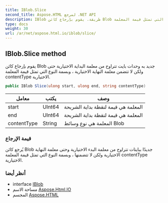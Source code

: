 ```yaml
---
title: IBlob.Slice
second_title: Aspose.HTML لمرجع .NET API
description: IBlob طريقة. يقوم بإرجاع كائن Blob جديد به وحدات بايت تتراوح من معلمة البداية الاختيارية حتى ولكن لا تتضمن معلمة النهاية الاختيارية  وبسمة النوع التي تمثل قيمة المعلمة contentType الاختيارية.
type: docs
weight: 30
url: /ar/net/aspose.html.io/iblob/slice/
---
```

## IBlob.Slice method

يقوم بإرجاع كائن Blob جديد به وحدات بايت تتراوح من معلمة البداية الاختيارية حتى ولكن لا تتضمن معلمة النهاية الاختيارية ، وبسمة النوع التي تمثل قيمة المعلمة contentType الاختيارية.

```csharp
public IBlob Slice(ulong start, ulong end, string contentType)
```

| معامل | يكتب | وصف |
| --- | --- | --- |
| start | UInt64 | المعلمة هي قيمة لنقطة بداية الشريحة |
| end | UInt64 | المعلمة هي قيمة لنقطة بداية الشريحة |
| contentType | String | المعلمة هي نوع وسائط Blob |

### قيمة الإرجاع

يُرجع كائن Blob جديدًا ببايتات تتراوح من معلمة البدء الاختيارية وحتى معلمة النهاية الاختيارية ولكن لا تتضمنها ، وبسمة النوع التي تمثل قيمة المعلمة contentType الاختيارية.

### أنظر أيضا

* interface [IBlob](../)
* مساحة الاسم [Aspose.Html.IO](../../iblob/)
* المجسم [Aspose.HTML](../../../)


